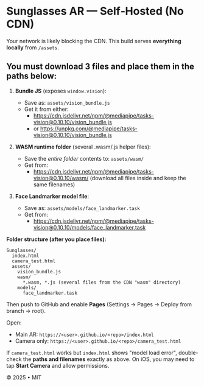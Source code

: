 # Sunglasses AR — Self‑Hosted (No CDN)

Your network is likely blocking the CDN. This build serves **everything locally** from `/assets`.

## You must download 3 files and place them in the paths below:

1) **Bundle JS** (exposes `window.vision`):
   - Save as: `assets/vision_bundle.js`
   - Get it from either:
     - https://cdn.jsdelivr.net/npm/@mediapipe/tasks-vision@0.10.10/vision_bundle.js
     - or https://unpkg.com/@mediapipe/tasks-vision@0.10.10/vision_bundle.js

2) **WASM runtime folder** (several .wasm/.js helper files):
   - Save the *entire folder* contents to: `assets/wasm/`
   - Get from:
     - https://cdn.jsdelivr.net/npm/@mediapipe/tasks-vision@0.10.10/wasm/
     (download all files inside and keep the same filenames)

3) **Face Landmarker model file**:
   - Save as: `assets/models/face_landmarker.task`
   - Get from:
     - https://cdn.jsdelivr.net/npm/@mediapipe/tasks-vision@0.10.10/models/face_landmarker.task

**Folder structure (after you place files):**
```
Sunglasses/
  index.html
  camera_test.html
  assets/
    vision_bundle.js
    wasm/
      *.wasm, *.js (several files from the CDN "wasm" directory)
    models/
      face_landmarker.task
```

Then push to GitHub and enable **Pages** (Settings → Pages → Deploy from branch → root).

Open:
- Main AR: `https://<user>.github.io/<repo>/index.html`
- Camera only: `https://<user>.github.io/<repo>/camera_test.html`

If `camera_test.html` works but `index.html` shows "model load error", double-check the **paths and filenames** exactly as above. On iOS, you may need to tap **Start Camera** and allow permissions.

© 2025 • MIT
